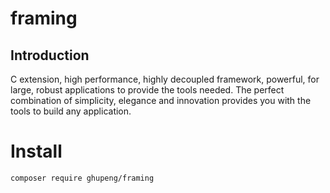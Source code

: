 # framing

## Introduction
C extension, high performance, highly decoupled framework, powerful, for large, robust applications to provide the tools needed. The perfect combination of simplicity, elegance and innovation provides you with the tools to build any application.

# Install
```
composer require ghupeng/framing
```

